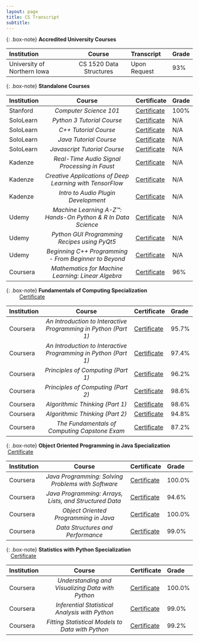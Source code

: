 ```yaml
---
layout: page
title: CS Transcript
subtitle: 
---
```



{: .box-note}
**Accredited University Courses**

| **Institution** | **Course**             | **Transcript** | **Grade** |
| :------ |:----------------------: |:--- |:--- |
| University of Northern Iowa | CS 1520 Data Structures| Upon Request |93%|


{: .box-note}
**Standalone Courses**



| **Institution** | **Course**              | **Certificate** | **Grade** |
| :------ |:----------------------: |:--- |:--- |
| Stanford | *Computer Science 101* | [Certificate](https://prod-cert-bucket.s3.amazonaws.com/downloads/51cd05dc05a54d99a43b7b7556a1fe89/Statement.pdf) | 100% |
| SoloLearn | *Python 3 Tutorial Course* |[Certificate](https://www.sololearn.com/Certificate/1073-7741992/pdf/) | N/A |
| SoloLearn| *C++ Tutorial Course* |[Certificate](https://www.sololearn.com/Certificate/1051-7741992/pdf/) | N/A |
| SoloLearn| *Java Tutorial Course* |[Certificate](https://www.sololearn.com/Certificate/1068-7741992/pdf/) | N/A |
| SoloLearn| *Javascript Tutorial Course* |[Certificate](https://www.sololearn.com/Certificate/1024-7741992/pdf/) | N/A |
| Kadenze | *Real-Time Audio Signal Processing in Faust* |[Certificate](https://www.kadenze.com/certificates/X5LB54WZ) |N/A |
| Kadenze | *Creative Applications of Deep Learning with TensorFlow* |[Certificate](https://www.kadenze.com/certificates/verified/S8RAG5MS?utm_campaign=certificate_share&utm_content=certificate%3DS8RAG5MS&utm_medium=share&utm_source=kadenze)|N/A |
| Kadenze | *Intro to Audio Plugin Development* |[Certificate](https://www.kadenze.com/certificates/8U9ZJFFY)|N/A |
| Udemy | *Machine Learning A-Z™: Hands-On Python & R In Data Science* |[Certificate](http://ude.my/UC-LQCF5JY4) |N/A |
| Udemy | *Python GUI Programming Recipes using PyQt5* |[Certificate](http://ude.my/UC-HISPK06G) |N/A |
| Udemy | *Beginning C++ Programming - From Beginner to Beyond* |[Certificate](https://www.udemy.com/certificate/UC-NQH60I3G/)|N/A |
| Coursera | *Mathematics for Machine Learning: Linear Algebra* |[Certificate](https://www.coursera.org/account/accomplishments/certificate/Z58HZJ9G4U3X) | 96% |

{: .box-note}
 **Fundamentals of Computing Specialization** &nbsp; &nbsp; &nbsp; &nbsp; &nbsp; &nbsp; &nbsp; &nbsp; &nbsp; &nbsp; &nbsp; &nbsp; &nbsp; &nbsp; &nbsp; &nbsp; &nbsp; &nbsp; &nbsp; &nbsp;[Certificate](https://www.coursera.org/account/accomplishments/specialization/W9274F6U5KUC)


| **Institution** | **Course**              | **Certificate** | **Grade** |
| :------ |:----------------------: |:--- |:--- |
| Coursera | *An Introduction to Interactive Programming in Python (Part 1)* |[Certificate](https://www.coursera.org/account/accomplishments/certificate/XUFURP5LLFEZ) | 95.7% |
| Coursera | *An Introduction to Interactive Programming in Python (Part 1)* |[Certificate](https://www.coursera.org/account/accomplishments/certificate/B58H8X6HM2T9) | 97.4% |
| Coursera| *Principles of Computing (Part 1)* |[Certificate](https://www.coursera.org/account/accomplishments/certificate/ZVEKXWQYNXB5) | 96.2% |
| Coursera | *Principles of Computing (Part 2)* |[Certificate](https://www.coursera.org/account/accomplishments/certificate/T8AGHNXZ4XN7) |98.6% |
| Coursera | *Algorithmic Thinking (Part 1)* |[Certificate](https://www.coursera.org/account/accomplishments/certificate/TN79FPV2EQX3)| 98.6% |
| Coursera | *Algorithmic Thinking (Part 2)* |[Certificate](https://www.coursera.org/account/accomplishments/certificate/Y6HQFCVET4PR) | 94.8% |
| Coursera | *The Fundamentals of Computing Capstone Exam* |[Certificate](https://www.coursera.org/account/accomplishments/certificate/YP3TEGVGW35U) | 87.2% |


{: .box-note}
 **Object Oriented Programming in Java Specialization**  &nbsp;&nbsp;&nbsp; &nbsp; &nbsp; &nbsp; &nbsp; &nbsp; &nbsp;[Certificate](https://www.coursera.org/account/accomplishments/specialization/6X5ZCAE4VJKJ)


| **Institution** | **Course**              | **Certificate** | **Grade** |
| :------ |:----------------------: |:--- |:--- |
| Coursera | *Java Programming: Solving Problems with Software* |[Certificate](https://www.coursera.org/account/accomplishments/certificate/F2TGQ2M7QDXU) | 100.0% |
| Coursera | *Java Programming: Arrays, Lists, and Structured Data* |[Certificate](https://www.coursera.org/account/accomplishments/certificate/TXXK2HC6TVNR) | 94.6% |
| Coursera| *Object Oriented Programming in Java* |[Certificate](https://www.coursera.org/account/accomplishments/certificate/EZC2F7SQ5VXM) | 100.0% |
| Coursera | *Data Structures and Performance* |[Certificate](https://www.coursera.org/account/accomplishments/certificate/DJAQUK6V5XYN) | 99.0% |

{: .box-note}
 **Statistics with Python Specialization**  &nbsp; &nbsp;  &nbsp; &nbsp; &nbsp; &nbsp;  &nbsp; &nbsp; &nbsp;  &nbsp; &nbsp; &nbsp; &nbsp; &nbsp; &nbsp;&nbsp;&nbsp;&nbsp; &nbsp; &nbsp; &nbsp; &nbsp; &nbsp; &nbsp;[Certificate](https://www.coursera.org/account/accomplishments/specialization/5TBHBL72549G)


| **Institution** | **Course**              | **Certificate** | **Grade** |
| :------ |:----------------------: |:--- |:--- |
| Coursera | *Understanding and Visualizing Data with Python* |[Certificate](https://www.coursera.org/account/accomplishments/certificate/7QQ2NRAKAPFG) | 100.0% |
| Coursera | *Inferential Statistical Analysis with Python* |[Certificate](https://www.coursera.org/account/accomplishments/certificate/ETQ7Q7EEBXP7) | 99.0% |
| Coursera| *Fitting Statistical Models to Data with Python* |[Certificate](https://www.coursera.org/account/accomplishments/certificate/ZZFY2B5NXF2Y) | 99.2% |
